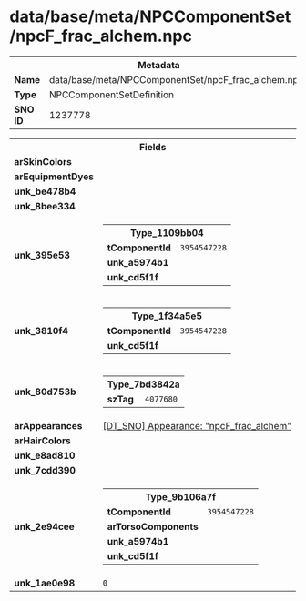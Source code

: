 <h1>data/base/meta/NPCComponentSet/npcF_frac_alchem.npc</h1><table><tr><th colspan="100%">Metadata</th></tr><tr><td><b>Name</b></td><td>data/base/meta/NPCComponentSet/npcF_frac_alchem.npc</td></tr><tr><td><b>Type</b></td><td>NPCComponentSetDefinition</td></tr><tr><td><b>SNO ID</b></td><td>1237778</td></tr></table>

<table><tr><th colspan="100%">Fields</th></tr><tr><td><b>arSkinColors</b></td><td></td></tr><tr><td><b>arEquipmentDyes</b></td><td></td></tr><tr><td><b>unk_be478b4</b></td><td></td></tr><tr><td><b>unk_8bee334</b></td><td>



</td></tr><tr><td><b>unk_395e53</b></td><td><table><tr><th colspan="100%">Type_1109bb04</th></tr><tr><td><b>tComponentId</b></td><td><code>3954547228</code></td></tr><tr><td><b>unk_a5974b1</b></td><td></td></tr><tr><td><b>unk_cd5f1f</b></td><td></td></tr></table>


</td></tr><tr><td><b>unk_3810f4</b></td><td><table><tr><th colspan="100%">Type_1f34a5e5</th></tr><tr><td><b>tComponentId</b></td><td><code>3954547228</code></td></tr><tr><td><b>unk_cd5f1f</b></td><td></td></tr></table>


</td></tr><tr><td><b>unk_80d753b</b></td><td><table><tr><th colspan="100%">Type_7bd3842a</th></tr><tr><td><b>szTag</b></td><td><code>4077680</code></td></tr></table>

</td></tr><tr><td><b>arAppearances</b></td><td><a href="..\Appearance\npcF_frac_alchem.app">[DT_SNO] Appearance: "npcF_frac_alchem"</a>
</td></tr><tr><td><b>arHairColors</b></td><td></td></tr><tr><td><b>unk_e8ad810</b></td><td></td></tr><tr><td><b>unk_7cdd390</b></td><td>



</td></tr><tr><td><b>unk_2e94cee</b></td><td><table><tr><th colspan="100%">Type_9b106a7f</th></tr><tr><td><b>tComponentId</b></td><td><code>3954547228</code></td></tr><tr><td><b>arTorsoComponents</b></td><td></td></tr><tr><td><b>unk_a5974b1</b></td><td></td></tr><tr><td><b>unk_cd5f1f</b></td><td></td></tr></table>


</td></tr><tr><td><b>unk_1ae0e98</b></td><td><code>0</code></td></tr></table>

